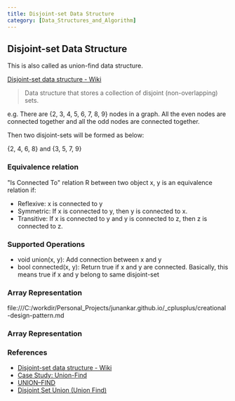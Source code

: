```yaml
---
title: Disjoint-set Data Structure
category: [Data_Structures_and_Algorithm]
---
```


## Disjoint-set Data Structure

This is also called as union-find data structure.

[Disjoint-set data structure - Wiki](https://en.wikipedia.org/wiki/Disjoint-set_data_structure) 

> Data structure that stores a collection of disjoint (non-overlapping) sets.

e.g. There are {2, 3, 4, 5, 6, 7, 8, 9} nodes in a graph. All the even nodes are connected together and all the odd nodes are connected together.
  
Then two disjoint-sets will be formed as below:  
  
{2, 4, 6, 8} and {3, 5, 7, 9}

### Equivalence relation
  
"Is Connected To" relation R between two object x, y is an equivalence relation if:

* Reflexive: x is connected to y
* Symmetric: If x is connected to y, then y is connected to x.
* Transitive: If x is connected to y and y is connected to z, then z is connected to z.

### Supported Operations

* void union(x, y): Add connection between x and y
* bool connected(x, y): Return true if x and y are connected. Basically, this means true if x and y belong to same disjoint-set

### Array Representation
file:///C:/workdir/Personal_Projects/junankar.github.io/_cplusplus/creational-design-pattern.md
### Array Representation

### References
* [Disjoint-set data structure - Wiki](https://en.wikipedia.org/wiki/Disjoint-set_data_structure)
* [Case Study: Union-Find](https://algs4.cs.princeton.edu/15uf/) 
* [UNION–FIND](https://www.cs.princeton.edu/~wayne/kleinberg-tardos/pdf/UnionFind.pdf)
* [Disjoint Set Union (Union Find)](https://www.hackerearth.com/practice/notes/disjoint-set-union-union-find/)